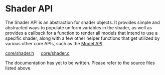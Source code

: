 # Shader API

The Shader API is an abstraction for shader objects. It provides simple and abstracted ways to populate uniform variables in the shader, as well as provides a callback for a function to render all models that intend to use a specific shader, along with a few other helper functions that get utilized by various other core APIs, such as the [Model API](model.md).

[core/shader.h](/src/core/shader.h) &emsp; [core/shader.c](/src/core/shader.c)

The documentation has yet to be written. Please refer to the source files listed above.
